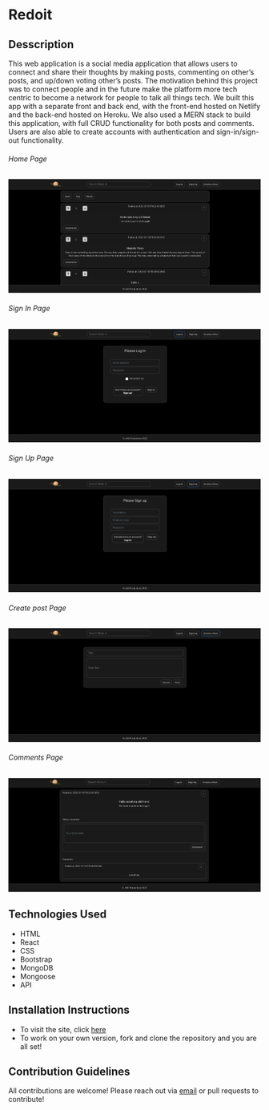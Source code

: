 # Redoit

## Desscription

This web application is a social media application that allows users to connect and share their thoughts by making posts, commenting on other’s posts, and up/down voting other’s posts. The motivation behind this project was to connect people and in the future make the platform more tech centric to become a network for people to talk all things tech. We built this app with a separate front and back end, with the front-end hosted on Netlify and the back-end hosted on Heroku. We also used a MERN stack to build this application, with full CRUD functionality for both posts and comments. Users are also able to create accounts with authentication and sign-in/sign-out functionality.

###### Home Page
![HomePage](/public/images/HomePage.png)

###### Sign In Page
![LogIn Page](/public/images/LogInPage.png)

###### Sign Up Page
![SignUp Page](/public/images/SignUpPage.png)

###### Create post Page
![Create a Post Page](/public/images/CreateAPostPage.png)

###### Comments Page
![Comments Page](/public/images/CommentsPage.png)

## Technologies Used

- HTML
- React
- CSS
- Bootstrap
- MongoDB
- Mongoose
- API

## Installation Instructions

- To visit the site, click [here](https://redoit.netlify.app/)
- To work on your own version, fork and clone the repository and you are all set!

## Contribution Guidelines

All contributions are welcome!
Please reach out via [email](shraddhaanand2@gmail.com) or pull requests to contribute!
